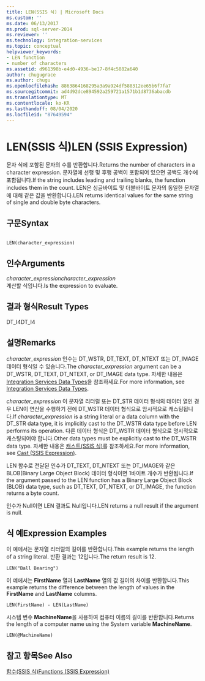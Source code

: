 ```yaml
---
title: LEN(SSIS 식) | Microsoft Docs
ms.custom: ''
ms.date: 06/13/2017
ms.prod: sql-server-2014
ms.reviewer: ''
ms.technology: integration-services
ms.topic: conceptual
helpviewer_keywords:
- LEN function
- number of characters
ms.assetid: d961398b-e4d0-4936-be17-8f4c5882a640
author: chugugrace
ms.author: chugu
ms.openlocfilehash: 8863864168295a3a9a924df588312ee65b6f7fa7
ms.sourcegitcommit: ad4d92dce894592a259721a1571b1d8736abacdb
ms.translationtype: MT
ms.contentlocale: ko-KR
ms.lasthandoff: 08/04/2020
ms.locfileid: "87649594"
---
```

# <a name="len-ssis-expression"></a><span data-ttu-id="e7a34-102">LEN(SSIS 식)</span><span class="sxs-lookup"><span data-stu-id="e7a34-102">LEN (SSIS Expression)</span></span>
  <span data-ttu-id="e7a34-103">문자 식에 포함된 문자의 수를 반환합니다.</span><span class="sxs-lookup"><span data-stu-id="e7a34-103">Returns the number of characters in a character expression.</span></span> <span data-ttu-id="e7a34-104">문자열에 선행 및 후행 공백이 포함되어 있으면 공백도 개수에 포함됩니다.</span><span class="sxs-lookup"><span data-stu-id="e7a34-104">If the string includes leading and trailing blanks, the function includes them in the count.</span></span> <span data-ttu-id="e7a34-105">LEN은 싱글바이트 및 더블바이트 문자의 동일한 문자열에 대해 같은 값을 반환합니다.</span><span class="sxs-lookup"><span data-stu-id="e7a34-105">LEN returns identical values for the same string of single and double byte characters.</span></span>  
  
## <a name="syntax"></a><span data-ttu-id="e7a34-106">구문</span><span class="sxs-lookup"><span data-stu-id="e7a34-106">Syntax</span></span>  
  
```  
  
LEN(character_expression)  
```  
  
## <a name="arguments"></a><span data-ttu-id="e7a34-107">인수</span><span class="sxs-lookup"><span data-stu-id="e7a34-107">Arguments</span></span>  
 <span data-ttu-id="e7a34-108">*character_expression*</span><span class="sxs-lookup"><span data-stu-id="e7a34-108">*character_expression*</span></span>  
 <span data-ttu-id="e7a34-109">계산할 식입니다.</span><span class="sxs-lookup"><span data-stu-id="e7a34-109">Is the expression to evaluate.</span></span>  
  
## <a name="result-types"></a><span data-ttu-id="e7a34-110">결과 형식</span><span class="sxs-lookup"><span data-stu-id="e7a34-110">Result Types</span></span>  
 <span data-ttu-id="e7a34-111">DT_I4</span><span class="sxs-lookup"><span data-stu-id="e7a34-111">DT_I4</span></span>  
  
## <a name="remarks"></a><span data-ttu-id="e7a34-112">설명</span><span class="sxs-lookup"><span data-stu-id="e7a34-112">Remarks</span></span>  
 <span data-ttu-id="e7a34-113">*character_expression* 인수는 DT_WSTR, DT_TEXT, DT_NTEXT 또는 DT_IMAGE 데이터 형식일 수 있습니다.</span><span class="sxs-lookup"><span data-stu-id="e7a34-113">The *character_expression* argument can be a DT_WSTR, DT_TEXT, DT_NTEXT, or DT_IMAGE data type.</span></span> <span data-ttu-id="e7a34-114">자세한 내용은 [Integration Services Data Types](../data-flow/integration-services-data-types.md)을 참조하세요.</span><span class="sxs-lookup"><span data-stu-id="e7a34-114">For more information, see [Integration Services Data Types](../data-flow/integration-services-data-types.md).</span></span>  
  
 <span data-ttu-id="e7a34-115">*character_expression* 이 문자열 리터럴 또는 DT_STR 데이터 형식의 데이터 열인 경우 LEN이 연산을 수행하기 전에 DT_WSTR 데이터 형식으로 암시적으로 캐스팅됩니다.</span><span class="sxs-lookup"><span data-stu-id="e7a34-115">If *character_expression* is a string literal or a data column with the DT_STR data type, it is implicitly cast to the DT_WSTR data type before LEN performs its operation.</span></span> <span data-ttu-id="e7a34-116">다른 데이터 형식은 DT_WSTR 데이터 형식으로 명시적으로 캐스팅되어야 합니다.</span><span class="sxs-lookup"><span data-stu-id="e7a34-116">Other data types must be explicitly cast to the DT_WSTR data type.</span></span> <span data-ttu-id="e7a34-117">자세한 내용은 [캐스트&#40;SSIS 식&#41;](cast-ssis-expression.md)를 참조하세요.</span><span class="sxs-lookup"><span data-stu-id="e7a34-117">For more information, see [Cast &#40;SSIS Expression&#41;](cast-ssis-expression.md).</span></span>  
  
 <span data-ttu-id="e7a34-118">LEN 함수로 전달된 인수가 DT_TEXT, DT_NTEXT 또는 DT_IMAGE와 같은 BLOB(Binary Large Object Block) 데이터 형식이면 1바이트 개수가 반환됩니다.</span><span class="sxs-lookup"><span data-stu-id="e7a34-118">If the argument passed to the LEN function has a Binary Large Object Block (BLOB) data type, such as DT_TEXT, DT_NTEXT, or DT_IMAGE, the function returns a byte count.</span></span>  
  
 <span data-ttu-id="e7a34-119">인수가 Null이면 LEN 결과도 Null입니다.</span><span class="sxs-lookup"><span data-stu-id="e7a34-119">LEN returns a null result if the argument is null.</span></span>  
  
## <a name="expression-examples"></a><span data-ttu-id="e7a34-120">식 예</span><span class="sxs-lookup"><span data-stu-id="e7a34-120">Expression Examples</span></span>  
 <span data-ttu-id="e7a34-121">이 예에서는 문자열 리터럴의 길이를 반환합니다.</span><span class="sxs-lookup"><span data-stu-id="e7a34-121">This example returns the length of a string literal.</span></span> <span data-ttu-id="e7a34-122">반환 결과는 12입니다.</span><span class="sxs-lookup"><span data-stu-id="e7a34-122">The return result is 12.</span></span>  
  
```  
LEN("Ball Bearing")  
```  
  
 <span data-ttu-id="e7a34-123">이 예에서는 **FirstName** 열과 **LastName** 열의 값 길이의 차이를 반환합니다.</span><span class="sxs-lookup"><span data-stu-id="e7a34-123">This example returns the difference between the length of values in the **FirstName** and **LastName** columns.</span></span>  
  
```  
LEN(FirstName) - LEN(LastName)  
```  
  
 <span data-ttu-id="e7a34-124">시스템 변수 **MachineName**을 사용하여 컴퓨터 이름의 길이를 반환합니다.</span><span class="sxs-lookup"><span data-stu-id="e7a34-124">Returns the length of a computer name using the System variable **MachineName**.</span></span>  
  
```  
LEN(@MachineName)  
```  
  
## <a name="see-also"></a><span data-ttu-id="e7a34-125">참고 항목</span><span class="sxs-lookup"><span data-stu-id="e7a34-125">See Also</span></span>  
 [<span data-ttu-id="e7a34-126">함수&#40;SSIS 식&#41;</span><span class="sxs-lookup"><span data-stu-id="e7a34-126">Functions &#40;SSIS Expression&#41;</span></span>](functions-ssis-expression.md)  
  
  
